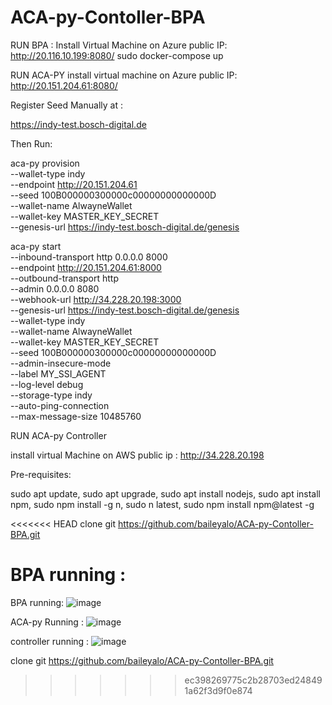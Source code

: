 # ACA-py-Contoller-BPA

RUN BPA :
Install Virtual Machine on Azure public IP: http://20.116.10.199:8080/
sudo docker-compose up

RUN ACA-PY
install virtual machine on Azure public IP: http://20.151.204.61:8080/

Register Seed Manually at : 

https://indy-test.bosch-digital.de

Then Run: 

aca-py provision \
--wallet-type indy \
--endpoint http://20.151.204.61 \
--seed 100B000000300000c00000000000000D \
--wallet-name AlwayneWallet \
--wallet-key MASTER_KEY_SECRET \
--genesis-url https://indy-test.bosch-digital.de/genesis

aca-py start \
--inbound-transport http 0.0.0.0 8000 \
--endpoint http://20.151.204.61:8000 \
--outbound-transport http \
--admin 0.0.0.0 8080 \
--webhook-url http://34.228.20.198:3000 \
--genesis-url https://indy-test.bosch-digital.de/genesis \
--wallet-type indy \
--wallet-name AlwayneWallet \
--wallet-key MASTER_KEY_SECRET \
--seed 100B000000300000c00000000000000D \
--admin-insecure-mode \
--label MY_SSI_AGENT \
--log-level debug \
--storage-type indy \
--auto-ping-connection \
--max-message-size 10485760

RUN ACA-py Controller 

install virtual Machine on AWS public ip : http://34.228.20.198

Pre-requisites: 

sudo apt update,
sudo apt upgrade,
sudo apt install nodejs,
sudo apt install npm,
sudo npm install -g n,
sudo n latest,
sudo npm install npm@latest -g 

<<<<<<< HEAD
clone git https://github.com/baileyalo/ACA-py-Contoller-BPA.git

BPA running :
=======
BPA running:
![image](https://user-images.githubusercontent.com/90293555/150627463-1e4bf6ad-acc4-4e4c-a1e7-0f26dff551dd.png)

ACA-py Running :
![image](https://user-images.githubusercontent.com/90293555/150627505-4e5cbde8-afc5-43ad-bc75-8414d830f6d1.png)

controller running :
![image](https://user-images.githubusercontent.com/90293555/150627530-4fb4eb8a-c6be-47fb-91d9-3cda9f56c5f4.png)




clone git https://github.com/baileyalo/ACA-py-Contoller-BPA.git
>>>>>>> ec398269775c2b28703ed248491a62f3d9f0e874
